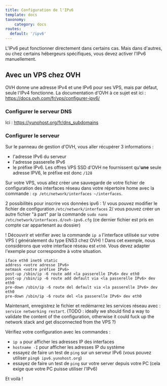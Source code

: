 ```yaml
---
title: Configuration de l'IPv6
template: docs
taxonomy:
    category: docs
routes:
  default: '/ipv6'
---
```


L'IPv6 peut fonctionner directement dans certains cas. Mais dans d'autres, ou chez certains hébergeurs spécifiques, vous devez activer l'IPv6 manuellement.

## Avec un VPS chez OVH

OVH donne une adresse IPv4 et une IPv6 pour ses VPS, mais par défaut, seule l'IPv4 fonctionne.
La documentation d'OVH à ce sujet est ici : <https://docs.ovh.com/fr/vps/configurer-ipv6/>

### Configurer le serveur DNS

Ici : <https://yunohost.org/fr/dns_subdomains>

### Configurer le serveur

Sur le panneau de gestion d'OVH, vous aller récupérer 3 informations :

- l'adresse IPv6 du serveur
- l'adresse passerelle IPv6
- le préfixe IPv6. Les offres VPS SSD d'OVH ne fournissent qu'**une** seule adresse IPV6, le préfixe est donc `/128`

Sur votre VPS, vous allez créer une sauvegarde de votre fichier de configuration des interfaces réseau dans votre répertoire home avec la commande : `cp /etc/network/interfaces ~/interfaces`.

2 possibilités pour inscrire vos données ipv6 :
1/ vous pouvez modifier le fichier de configuration `/etc/network/interfaces`
2/ vous pouvez créer un autre fichier "à part" par la commande `sudo nano /etc/network/interfaces.d/ovh-ipv6.cfg` (ce dernier fichier est pris en compte car appartenant au dossier)

! Découvrir et vérifier avec la commande `ip a` l'interface utilisée sur votre VPS ( généralement du type ENS3 chez OVH)
! Dans cet exemple, nous considérons que votre interface réseau est `eth0`. Vous devez adapter l'exemple pour correspondre à votre situation.

```text
iface eth0 inet6 static
address <votre adresse IPv6>
netmask <votre préfixe IPv6>
post-up /sbin/ip -6 route add <la passerelle IPv6> dev eth0
post-up /sbin/ip -6 route add default via <la passerelle IPv6> dev eth0
pre-down /sbin/ip -6 route del default via <la passerelle IPv6> dev eth0
pre-down /sbin/ip -6 route del <la passerelle IPv6> dev eth0
```

Maintenant, enregistrez le fichier et redémarrez les services réseau avec : `service networking restart`. (TODO : ideally we should find a way to validate the content of the configuration, otherwise it could fuck up the network stack and get disconnected from the VPS ?)

Vérifiez votre configuration avec les commandes :

- `ip a` pour afficher les adresses IP des interfaces
- `hostname -I` pour afficher les adresses IP du système
- essayez de faire un test de `ping` sur un serveur IPv6 (vous pouvez utiliser `ping6 ipv6.yunohost.org`)
- essayez de faire un test de `ping` sur votre server depuis votre PC (cela exige que votre PC puisse utiliser l'IPv6)

Et voilà !
